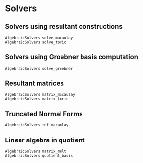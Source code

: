 # Solvers

## Solvers using resultant constructions

```@docs 
AlgebraicSolvers.solve_macaulay
AlgebraicSolvers.solve_toric
```

## Solvers using Groebner basis computation

```@docs 
AlgebraicSolvers.solve_groebner
```


## Resultant matrices

```@docs 
AlgebraicSolvers.matrix_macaulay
AlgebraicSolvers.matrix_toric
```

## Truncated  Normal Forms

```@docs 
AlgebraicSolvers.tnf_macaulay
```

## Linear algebra in quotient 

```@docs 
AlgebraicSolvers.matrix_mult
AlgebraicSolvers.quotient_basis
```



